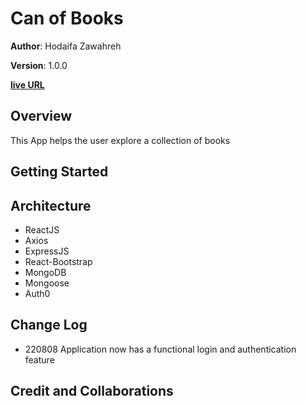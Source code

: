 # Can of Books

**Author**: Hodaifa Zawahreh

**Version**: 1.0.0

**[live URL](https://hod-canofbooks.netlify.app/)**

## Overview

This App helps the user explore a collection of books
## Getting Started
<!-- What are the steps that a user must take in order to build this app on their own machine and get it running? -->

## Architecture
<!-- Provide a detailed description of the application design. What technologies (languages, libraries, etc) you're using, and any other relevant design information. -->
- ReactJS
- Axios
- ExpressJS
- React-Bootstrap
- MongoDB
- Mongoose
- Auth0

## Change Log
<!-- Use this area to document the iterative changes made to your application as each feature is successfully implemented. Use time stamps. Here's an example:

01-01-2001 4:59pm - Application now has a fully-functional express server, with a GET route for the location resource. -->
- 220808 Application now has a functional login and authentication feature

## Credit and Collaborations
